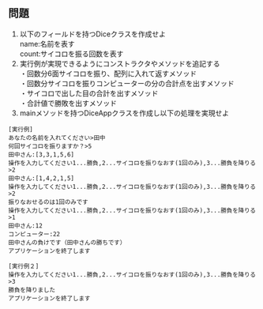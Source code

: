 ## 問題
1. 以下のフィールドを持つDiceクラスを作成せよ  
name:名前を表す  
count:サイコロを振る回数を表す  
2. 実行例が実現できるようにコンストラクタやメソッドを追記する  
・回数分6面サイコロを振り、配列に入れて返すメソッド  
・回数分サイコロを振りコンピューターの分の合計点を出すメソッド  
・サイコロで出した目の合計を出すメソッド  
・合計値で勝敗を出すメソッド  
3. mainメソッドを持つDiceAppクラスを作成し以下の処理を実現せよ

```
[実行例]
あなたの名前を入れてください>田中
何回サイコロを振りますか？>5
田中さん:[3,3,1,5,6]
操作を入力してください1...勝負,2...サイコロを振りなおす(1回のみ),3...勝負を降りる>2
田中さん:[1,4,2,1,5]
操作を入力してください1...勝負,2...サイコロを振りなおす(1回のみ),3...勝負を降りる>2
振りなおせるのは1回のみです
操作を入力してください1...勝負,2...サイコロを振りなおす(1回のみ),3...勝負を降りる>1
田中さん:12
コンピューター:22
田中さんの負けです（田中さんの勝ちです）
アプリケーションを終了します

[実行例２]
操作を入力してください1...勝負,2...サイコロを振りなおす(1回のみ),3...勝負を降りる>3
勝負を降りました
アプリケーションを終了します
```

